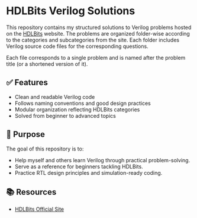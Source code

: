 # HDLBits Verilog Solutions

This repository contains my structured solutions to Verilog problems hosted on the [HDLBits](https://hdlbits.01xz.net/) website. The problems are organized folder-wise according to the categories and subcategories from the site. Each folder includes Verilog source code files for the corresponding questions.

Each file corresponds to a single problem and is named after the problem title (or a shortened version of it).

## ✅ Features

- Clean and readable Verilog code
- Follows naming conventions and good design practices
- Modular organization reflecting HDLBits categories
- Solved from beginner to advanced topics

## 📌 Purpose

The goal of this repository is to:

- Help myself and others learn Verilog through practical problem-solving.
- Serve as a reference for beginners tackling HDLBits.
- Practice RTL design principles and simulation-ready coding.

## 📚 Resources

- [HDLBits Official Site](https://hdlbits.01xz.net/)
